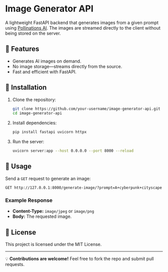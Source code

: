 # Image Generator API

A lightweight FastAPI backend that generates images from a given prompt using [Pollinations AI](https://image.pollinations.ai/). The images are streamed directly to the client without being stored on the server.

## 🚀 Features
- Generates AI images on demand.
- No image storage—streams directly from the source.
- Fast and efficient with FastAPI.

## 🔧 Installation
1. Clone the repository:
   ```sh
   git clone https://github.com/your-username/image-generator-api.git
   cd image-generator-api
   ```
2. Install dependencies:
   ```sh
   pip install fastapi uvicorn httpx
   ```
3. Run the server:
   ```sh
   uvicorn server:app --host 0.0.0.0 --port 8000 --reload
   ```

## 📡 Usage
Send a `GET` request to generate an image:

```http
GET http://127.0.0.1:8000/generate-image/?prompt=A+cyberpunk+cityscape
```

### Example Response
- **Content-Type:** `image/jpeg` or `image/png`
- **Body:** The requested image.

## 📜 License
This project is licensed under the MIT License.

---

💡 **Contributions are welcome!** Feel free to fork the repo and submit pull requests.
